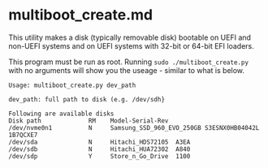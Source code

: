 # multiboot_create.md
This utility makes a disk (typically removable disk) bootable
on UEFI and non-UEFI systems and on UEFI systems with 32-bit or 64-bit
EFI loaders.

This program must be run as root.
Running ```sudo ./multiboot_create.py``` with no arguments will show
you the useage - similar to what is below.

```
Usage: multiboot_create.py dev_path

dev_path: full path to disk (e.g. /dev/sdh}

Following are available disks
Disk path             RM    Model-Serial-Rev
/dev/nvme0n1          N     Samsung_SSD_960_EVO_250GB S3ESNX0HB04042L 1B7QCXE7
/dev/sda              N     Hitachi_HDS72105  A3EA
/dev/sdb              N     Hitachi_HUA72302  A840
/dev/sdp              Y     Store_n_Go_Drive  1100
```

